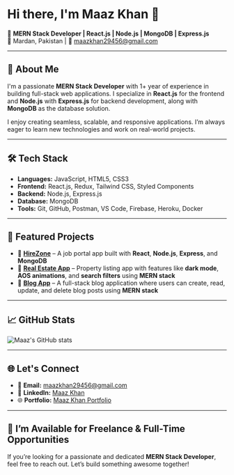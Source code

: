 # Hi there, I'm Maaz Khan 👋

🎯 **MERN Stack Developer | React.js | Node.js | MongoDB | Express.js**  
📍 Mardan, Pakistan | 📧 maazkhan29456@gmail.com  

---

## 🚀 About Me

I'm a passionate **MERN Stack Developer** with 1+ year of experience in building full-stack web applications. I specialize in **React.js** for the frontend and **Node.js** with **Express.js** for backend development, along with **MongoDB** as the database solution.

I enjoy creating seamless, scalable, and responsive applications. I’m always eager to learn new technologies and work on real-world projects.

---

## 🛠️ Tech Stack

- **Languages:** JavaScript, HTML5, CSS3
- **Frontend:** React.js, Redux, Tailwind CSS, Styled Components
- **Backend:** Node.js, Express.js
- **Database:** MongoDB
- **Tools:** Git, GitHub, Postman, VS Code, Firebase, Heroku, Docker

---

## 📌 Featured Projects

- 🔹 [**HireZone**](https://github.com/DevMaaz29456/online-jobportal-app) – A job portal app built with **React**, **Node.js**, **Express**, and **MongoDB**
- 🔹 [**Real Estate App**](https://github.com/DevMaaz29456/react-realestate-app) – Property listing app with features like **dark mode**, **AOS animations**, and **search filters** using **MERN stack**
- 🔹 [**Blog App**](https://github.com/DevMaaz29456/Blog-App) – A full-stack blog application where users can create, read, update, and delete blog posts using **MERN stack**

---

## 📈 GitHub Stats

![Maaz's GitHub stats](https://github-readme-stats.vercel.app/api?username=DevMaaz29456&show_icons=true&theme=tokyonight)

---

## 🌐 Let's Connect

- 📧 **Email:** maazkhan29456@gmail.com  
- 💼 **LinkedIn:** [Maaz Khan](https://www.linkedin.com/in/maazkhan29456)  
- 🌐 **Portfolio:** [Maaz Khan Portfolio](https://portfolio-by-maaz.netlify.app/)

---

## 📝 I’m Available for Freelance & Full-Time Opportunities
If you’re looking for a passionate and dedicated **MERN Stack Developer**, feel free to reach out. Let’s build something awesome together!  
